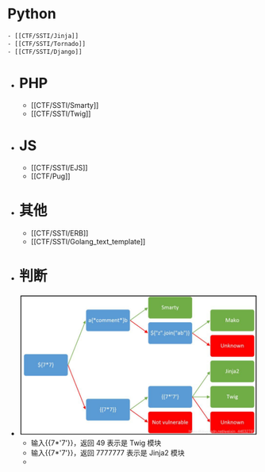 # Python
	- [[CTF/SSTI/Jinja]]
	- [[CTF/SSTI/Tornado]]
	- [[CTF/SSTI/Django]]
- # PHP
	- [[CTF/SSTI/Smarty]]
	- [[CTF/SSTI/Twig]]
- # JS
	- [[CTF/SSTI/EJS]]
	- [[CTF/Pug]]
- # 其他
	- [[CTF/SSTI/ERB]]
	- [[CTF/SSTI/Golang_text_template]]
- # 判断
- ![cJiYBydvHVbOShe.jpg](../assets/cJiYBydvHVbOShe_1701532187092_0.jpg)
	- 输入{{7*'7'}}，返回 49 表示是 Twig 模块
	- 输入{{7*'7'}}，返回 7777777 表示是 Jinja2 模块
	-